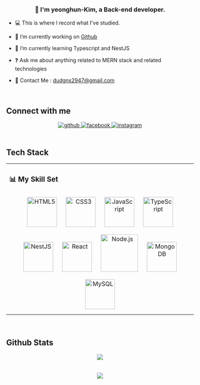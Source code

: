### <div align="center">👋 I'm yeonghun-Kim, a Back-end developer.</div>

- 💻 This is where I record what I've studied.  

- 🎢 I’m currently working on [Github](https://github.com/dudgns2947)  
  

- 📝 I’m currently learning Typescript and NestJS  
  

- ❓ Ask me about anything related to MERN stack and related technologies  
  

- 🎈 Contact Me : dudgns2947@gmail.com  
  

<br/>  

## Connect with me  
<div align="center">
<a href="https://github.com/dudgns2947" target="_blank">
<img src=https://img.shields.io/badge/github-%2324292e.svg?&style=for-the-badge&logo=github&logoColor=white alt=github style="margin-bottom: 5px;" />
</a>
<a href="https://www.facebook.com/profile.php?id=100006025872067" target="_blank">
<img src=https://img.shields.io/badge/facebook-%232E87FB.svg?&style=for-the-badge&logo=facebook&logoColor=white alt=facebook style="margin-bottom: 5px;" />
</a>
<a href="https://instagram.com/gongzuri_38/" target="_blank">
<img src=https://img.shields.io/badge/instagram-%23000000.svg?&style=for-the-badge&logo=instagram&logoColor=white alt=instagram style="margin-bottom: 5px;" />
</a>  
</div>  
  

<br/>  

## Tech Stack
<table><tr><td valign="top" width="90%">

### 📊 My Skill Set  
<div align="center">  
<img style="margin: 10px" src="https://profilinator.rishav.dev/skills-assets/html5-original-wordmark.svg" alt="HTML5" height="80" />  
<img style="margin: 10px" src="https://profilinator.rishav.dev/skills-assets/css3-original-wordmark.svg" alt="CSS3" height="80" />  
<img style="margin: 10px" src="https://profilinator.rishav.dev/skills-assets/javascript-original.svg" alt="JavaScript" height="80" />  
<img style="margin: 10px" src="https://profilinator.rishav.dev/skills-assets/typescript-original.svg" alt="TypeScript" height="80" />  
<img style="margin: 10px" src="https://profilinator.rishav.dev/skills-assets/nestjs.svg" alt="NestJS" height="80" />  
<img style="margin: 10px" src="https://profilinator.rishav.dev/skills-assets/react-original-wordmark.svg" alt="React" height="80" />  
<img style="margin: 10px" src="https://profilinator.rishav.dev/skills-assets/nodejs-original-wordmark.svg" alt="Node.js" height="100" />
<img style="margin: 10px" src="https://profilinator.rishav.dev/skills-assets/mongodb-original-wordmark.svg" alt="MongoDB" height="80" />  
<img style="margin: 10px" src="https://profilinator.rishav.dev/skills-assets/mysql-original-wordmark.svg" alt="MySQL" height="80" />    
</div>


</td></tr></table>  

<br/>  



## Github Stats  
<div align="center"><img src="https://github-readme-stats.vercel.app/api/top-langs/?username=dudgns2947&hide_border=true&layout=compact" align="center" /></div>  

<br/>  


  

<br/>  

<div align="center">
<img src="https://komarev.com/ghpvc/?username=dudgns2947&&style=flat-square" align="center" />
</div>  
  

<br/>  
